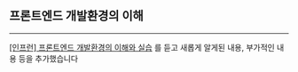 ## 프론트엔드 개발환경의 이해

---

[[인프런] 프론트엔드 개발환경의 이해와 실습](https://www.inflearn.com/course/%ED%94%84%EB%A1%A0%ED%8A%B8%EC%97%94%EB%93%9C-%EA%B0%9C%EB%B0%9C%ED%99%98%EA%B2%BD)
를 듣고 새롭게 알게된 내용, 부가적인 내용 등을 추가했습니다